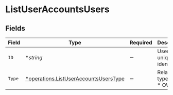 # ListUserAccountsUsers


## Fields

| Field                                                                                                | Type                                                                                                 | Required                                                                                             | Description                                                                                          |
| ---------------------------------------------------------------------------------------------------- | ---------------------------------------------------------------------------------------------------- | ---------------------------------------------------------------------------------------------------- | ---------------------------------------------------------------------------------------------------- |
| `ID`                                                                                                 | **string*                                                                                            | :heavy_minus_sign:                                                                                   | User unique identifier.                                                                              |
| `Type`                                                                                               | [*operations.ListUserAccountsUsersType](../../../pkg/models/operations/listuseraccountsuserstype.md) | :heavy_minus_sign:                                                                                   | Relation type<br/>* OWNER -                                                                          |